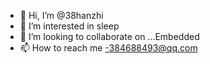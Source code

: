 - 👋 Hi, I’m @38hanzhi
- 👀 I’m interested in sleep
- 💞️ I’m looking to collaborate on ...Embedded
- 📫 How to reach me -384688493@qq.com

<!---
38hanzhi/38hanzhi is a ✨ special ✨ repository because its `README.md` (this file) appears on your GitHub profile.
You can click the Preview link to take a look at your changes.
--->
